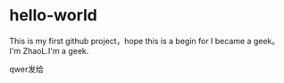 # hello-world
This is my first github project，hope this is a begin for I became a geek。
I'm ZhaoL.I'm a geek.

qwer发给
